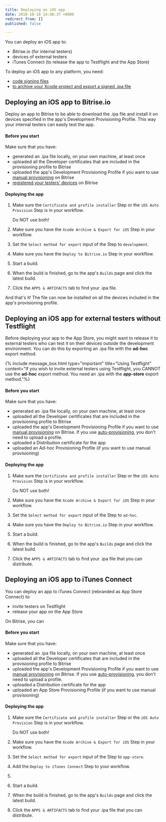 ```yaml
---
title: Deploying an iOS app
date: 2018-10-10 14:48:37 +0000
redirect_from: []
published: false

---
```

You can deploy an iOS app to:

* Bitrise.io (for internal testers)
* devices of external testers
* iTunes Connect (to release the app to Testflight and the App Store)

To deploy an iOS app to any platform, you need:

* [code signing files](/code-signing/ios-code-signing/code-signing/)
* [to archive your Xcode project and export a signed .ipa file](/code-signing/ios-code-signing/create-signed-ipa-for-xcode/)

## Deploying an iOS app to Bitrise.io

Deploy an app to Bitrise to be able to download the .ipa file and install it on devices specified in the app's Development Provisioning Profile. This way your internal testers can easily test the app.

#### Before you start

Make sure that you have:

* generated an .ipa file locally, on your own machine, at least once
* uploaded all the Developer certificates that are included in the provisioning profile to Bitrise
* uploaded the app's Development Provisioning Profile if you want to use [manual provisioning](/code-signing/ios-code-signing/ios-manual-provisioning/) on Bitrise
* [registered your testers' devices](/testing/registering-a-test-device/) on Bitrise

#### Deploying the app

1. Make sure the `Certificate and profile installer` Step or the `iOS Auto Provision` Step is in your workflow.

   Do NOT use both!
2. Make sure you have the `Xcode Archive & Export for iOS` Step in your workflow.
3. Set the `Select method for export` input of the Step to `development`.
4. Make sure you have the `Deploy to Bitrise.io` Step in your workflow.
5. Start a build.
6. When the build is finished, go to the app's `Builds` page and click the latest build.
7. Click the `APPS & ARTIFACTS` tab to find your .ipa file.

And that's it! The file can now be installed on all the devices included in the app's provisioning profile.

## Deploying an iOS app for external testers without Testflight

Before deploying your app to the App Store, you might want to release it to external testers who can test it on their devices outside the development environment. You can do this by exporting an .ipa file with the **ad-hoc** export method.

{% include message_box.html type="important" title="Using Testflight" content="If you wish to invite external testers using Testflight, you CANNOT use the **ad-hoc** export method. You need an .ipa with the **app-store** export method."%}

#### Before you start

Make sure that you have:

* generated an .ipa file locally, on your own machine, at least once
* uploaded all the Developer certificates that are included in the provisioning profile to Bitrise
* uploaded the app's Development Provisioning Profile if you want to use [manual provisioning](/code-signing/ios-code-signing/ios-manual-provisioning/) on Bitrise. If you use [auto-provisioning](), you don't need to upload a profile.
* uploaded a Distribution certificate for the app
* uploaded an Ad-hoc Provisioning Profile (if you want to use manual provisioning)

#### Deploying the app

1. Make sure the `Certificate and profile installer` Step or the `iOS Auto Provision` Step is in your workflow.

   Do NOT use both!
2. Make sure you have the `Xcode Archive & Export for iOS` Step in your workflow.
3. Set the `Select method for export` input of the Step to `ad-hoc`.
4. Make sure you have the `Deploy to Bitrise.io` Step in your workflow.
5. Start a build.
6. When the build is finished, go to the app's `Builds` page and click the latest build.
7. Click the `APPS & ARTIFACTS` tab to find your .ipa file that you can distribute.

## Deploying an iOS app to iTunes Connect

You can deploy an app to iTunes Connect (rebranded as App Store Connect) to:

* invite testers on Testflight
* release your app on the App Store 

On Bitrise, you can 

#### Before you start

Make sure that you have:

* generated an .ipa file locally, on your own machine, at least once
* uploaded all the Developer certificates that are included in the provisioning profile to Bitrise
* uploaded the app's Development Provisioning Profile if you want to use [manual provisioning](/code-signing/ios-code-signing/ios-manual-provisioning/) on Bitrise. If you use [auto-provisioning](), you don't need to upload a profile.
* uploaded a Distribution certificate for the app
* uploaded an App Store Provisioning Profile (if you want to use manual provisioning)

#### Deploying the app

1. Make sure the `Certificate and profile installer` Step or the `iOS Auto Provision` Step is in your workflow.

   Do NOT use both!
2. Make sure you have the `Xcode Archive & Export for iOS` Step in your workflow.
3. Set the `Select method for export` input of the Step to `app-store`.
4. Add the `Deploy to iTunes Connect` Step to your workflow.
5. 
6. Start a build.
7. When the build is finished, go to the app's `Builds` page and click the latest build.
8. Click the `APPS & ARTIFACTS` tab to find your .ipa file that you can distribute.